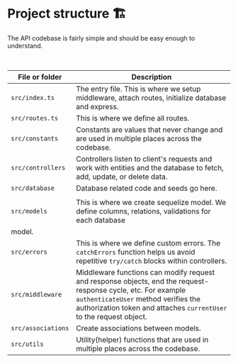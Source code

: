 # Project structure 🏗

The API codebase is fairly simple and should be easy enough to understand.

<br>

| File or folder    | Description                                                                                                                                                                                                                 |
| ----------------- | --------------------------------------------------------------------------------------------------------------------------------------------------------------------------------------------------------------------------- |
| `src/index.ts`    | The entry file. This is where we setup middleware, attach routes, initialize database and express.                                                                                                                          |
| `src/routes.ts`   | This is where we define all routes.                                                                                                                                                                |
| `src/constants`   | Constants are values that never change and are used in multiple places across the codebase.                                                                                                                                 |
| `src/controllers` | Controllers listen to client's requests and work with entities and the database to fetch, add, update, or delete data.                                                                                                      |
| `src/database`    | Database related code and seeds go here.                                                                                                                                                              
                      |
| `src/models`	    | This is where we create sequelize model. We define columns, relations, validations for each database 
model.                                                                               |
| `src/errors`      | This is where we define custom errors. The `catchErrors` function helps us avoid repetitive `try/catch` blocks within controllers.                                                                                          |
| `src/middleware`  | Middleware functions can modify request and response objects, end the request-response cycle, etc. For example `authenticateUser` method verifies the authorization token and attaches `currentUser` to the request object. |
| `src/associations` | Create associations  between models.                                                                                                                                   |
| `src/utils`       | Utility(helper) functions that are used in multiple places across the codebase.                                       |
